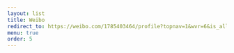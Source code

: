 ```yaml
---
layout: list
title: Weibo
redirect_to: https://weibo.com/1785403464/profile?topnav=1&wvr=6&is_all=1
menu: true
order: 5
---
```

